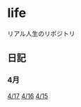 # life
リアル人生のリポジトリ
## 日記
### 4月
[4/17](./diary_2025-0417.md)
[4/16](./diary_2025-0416.md)
[4/15](./diary_2025-0415.md)
